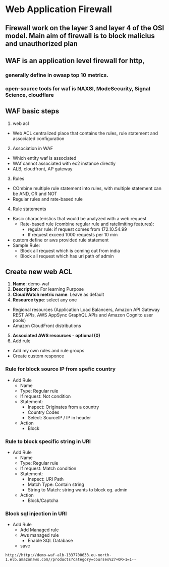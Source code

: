 # Web Application Firewall
## Firewall work on the layer 3 and layer 4 of the OSI model. Main aim of firewall is to block malicius and unauthorized plan


## WAF is an application level firewall for http, 
### generally define in owasp top 10 metrics. 
### open-source tools for waf is NAXSI, ModeSecurity, Signal Science, cloudflare


## WAF basic steps
1. web acl
- Web ACL centralized place that contains the rules, rule statement and associated configuration
2. Association in WAF
- Which entity waf is associated
- WAf cannot associated with ec2 instance directly
- ALB, cloudfront, AP gateway
3. Rules
- COmbine multiple rule statement into rules, with multiple statement can be AND, OR and NOT
- Regular rules and rate-based rule
4. Rule statements
- Basic characteristics that would be analyzed with a web request
    - Rate-based rule (combine regular rule  and ratelimiting features):
        - regular rule: if request comes from 172.10.54.99
        - If request exceed 1000 requests per 10 min
- custom define or aws provided rule statement
- Sample Rule: 
    - Block all request which is coming out from india
    - Block all request which has uri path of admin

## Create new web ACL
1. **Name**: demo-waf
2. **Description**: For learning Purpose
3. **CloudWatch metric name**: Leave as default
4. **Resource type**: select any one
- Regional resources (Application Load Balancers, Amazon API Gateway REST APIs, AWS AppSync GraphQL APIs and Amazon Cognito user pools)
- Amazon CloudFront distributions
5. **Associated AWS resources - optional (0)**
4. Add rule
- Add my own rules and rule groups
- Create custom responce
       


### Rule for block source IP from spefic country
- Add Rule
    - Name
    - Type: Regular rule
    - If request: Not condition
    - Statement:
        - Inspect: Originates from a country
        - Country Codes
        - Select: SourceIP / IP in header
    - Action
        - Block



### Rule to block specific string in URI
- Add Rule
    - Name
    - Type: Regular rule
    - If request: Match condition
    - Statement:
        - Inspect: URI Path
        - Match Type: Contain string
        - String to Match: string wants to block eg. admin
    - Action
        - Block/Captcha

### Block sql injection in URI
- Add Rule
    - Add Managed rule
    - Aws managed rule
        - Enable SQL Database
    - save


```t
http://http://demo-waf-alb-1337700633.eu-north-1.elb.amazonaws.com//products?category=courses%27+OR+1=1--
```